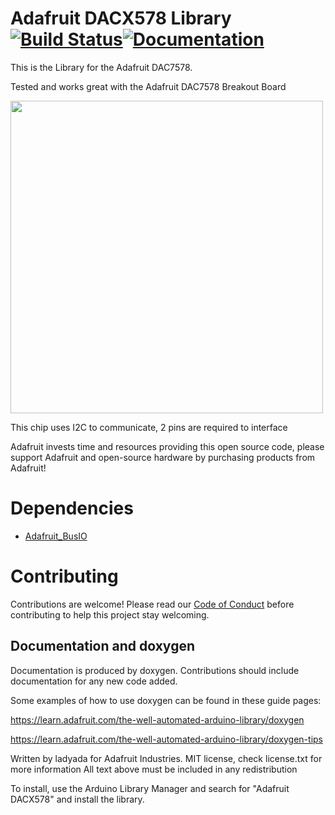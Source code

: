 # Adafruit DACX578 Library [![Build Status](https://github.com/adafruit/Adafruit_DACX578/workflows/Arduino%20Library%20CI/badge.svg)](https://github.com/adafruit/Adafruit_DACX578/actions)[![Documentation](https://github.com/adafruit/ci-arduino/blob/master/assets/doxygen_badge.svg)](http://adafruit.github.io/Adafruit_DACX578/html/index.html)

This is the Library for the Adafruit DAC7578.

Tested and works great with the Adafruit DAC7578 Breakout Board

[<img src="assets/board.png?raw=true" width="500px">](https://www.adafruit.com/products/6223)

This chip uses I2C to communicate, 2 pins are required to interface

Adafruit invests time and resources providing this open source code, please support Adafruit and open-source hardware by purchasing products from Adafruit!

# Dependencies
* [Adafruit_BusIO](https://github.com/adafruit/Adafruit_BusIO)

# Contributing

Contributions are welcome! Please read our [Code of Conduct](https://github.com/adafruit/Adafruit_DACX578/blob/master/CODE_OF_CONDUCT.md>)
before contributing to help this project stay welcoming.

## Documentation and doxygen
Documentation is produced by doxygen. Contributions should include documentation for any new code added.

Some examples of how to use doxygen can be found in these guide pages:

https://learn.adafruit.com/the-well-automated-arduino-library/doxygen

https://learn.adafruit.com/the-well-automated-arduino-library/doxygen-tips

Written by ladyada for Adafruit Industries.
MIT license, check license.txt for more information
All text above must be included in any redistribution

To install, use the Arduino Library Manager and search for "Adafruit DACX578" and install the library.